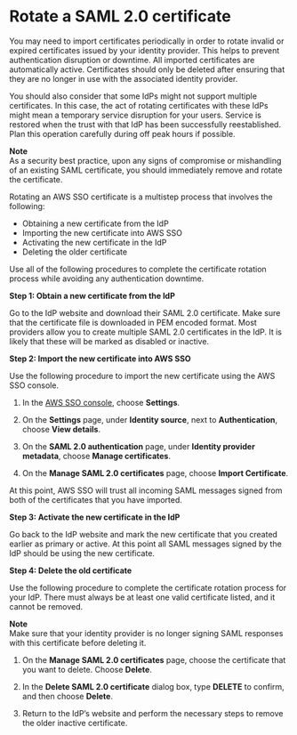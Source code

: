 # Rotate a SAML 2\.0 certificate<a name="rotatesamlcert"></a>

You may need to import certificates periodically in order to rotate invalid or expired certificates issued by your identity provider\. This helps to prevent authentication disruption or downtime\. All imported certificates are automatically active\. Certificates should only be deleted after ensuring that they are no longer in use with the associated identity provider\.

You should also consider that some IdPs might not support multiple certificates\. In this case, the act of rotating certificates with these IdPs might mean a temporary service disruption for your users\. Service is restored when the trust with that IdP has been successfully reestablished\. Plan this operation carefully during off peak hours if possible\.

**Note**  
As a security best practice, upon any signs of compromise or mishandling of an existing SAML certificate, you should immediately remove and rotate the certificate\.

Rotating an AWS SSO certificate is a multistep process that involves the following:
+ Obtaining a new certificate from the IdP
+ Importing the new certificate into AWS SSO
+ Activating the new certificate in the IdP
+ Deleting the older certificate

Use all of the following procedures to complete the certificate rotation process while avoiding any authentication downtime\.

**Step 1: Obtain a new certificate from the IdP**

Go to the IdP website and download their SAML 2\.0 certificate\. Make sure that the certificate file is downloaded in PEM encoded format\. Most providers allow you to create multiple SAML 2\.0 certificates in the IdP\. It is likely that these will be marked as disabled or inactive\. 

**Step 2: Import the new certificate into AWS SSO**

Use the following procedure to import the new certificate using the AWS SSO console\.

1. In the [AWS SSO console](https://console.aws.amazon.com/singlesignon), choose **Settings**\.

1. On the **Settings** page, under **Identity source**, next to **Authentication**, choose **View details**\.

1. On the **SAML 2\.0 authentication** page, under **Identity provider metadata**, choose **Manage certificates**\.

1. On the **Manage SAML 2\.0 certificates** page, choose **Import Certificate**\.

At this point, AWS SSO will trust all incoming SAML messages signed from both of the certificates that you have imported\.

**Step 3: Activate the new certificate in the IdP**

Go back to the IdP website and mark the new certificate that you created earlier as primary or active\. At this point all SAML messages signed by the IdP should be using the new certificate\.

**Step 4: Delete the old certificate**

Use the following procedure to complete the certificate rotation process for your IdP\. There must always be at least one valid certificate listed, and it cannot be removed\.

**Note**  
Make sure that your identity provider is no longer signing SAML responses with this certificate before deleting it\. 

1. On the **Manage SAML 2\.0 certificates** page, choose the certificate that you want to delete\. Choose **Delete**\.

1. In the **Delete SAML 2\.0 certificate** dialog box, type **DELETE** to confirm, and then choose **Delete**\.

1. Return to the IdP’s website and perform the necessary steps to remove the older inactive certificate\.